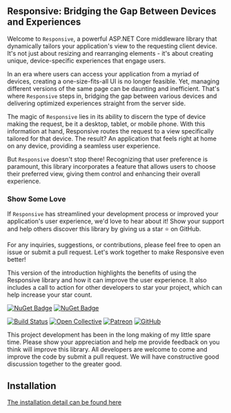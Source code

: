 ## Responsive: Bridging the Gap Between Devices and Experiences

Welcome to `Responsive`, a powerful ASP.NET Core middleware library that dynamically tailors your application's view to
the requesting client device.
It's not just about resizing and rearranging elements - it's about creating unique, device-specific experiences that
engage users.

In an era where users can access your application from a myriad of devices, creating a one-size-fits-all UI is no longer
feasible.
Yet, managing different versions of the same page can be daunting and inefficient.
That's where `Responsive` steps in, bridging the gap between various devices and delivering optimized experiences
straight from the server side.

The magic of `Responsive` lies in its ability to discern the type of device making the request, be it a desktop, tablet,
or mobile phone.
With this information at hand, Responsive routes the request to a view specifically tailored for that device.
The result? An application that feels right at home on any device, providing a seamless user experience.

But `Responsive` doesn't stop there! Recognizing that user preference is paramount, this library incorporates a feature
that allows users to choose their preferred view, giving them control and enhancing their overall experience.

### Show Some Love

If `Responsive` has streamlined your development process or improved your application's user experience, we'd love to
hear about it!
Show your support and help others discover this library by giving us a star ⭐ on GitHub.

For any inquiries, suggestions, or contributions, please feel free to open an issue or submit a pull request. Let's work
together to make Responsive even better!

This version of the introduction highlights the benefits of using the Responsive library and how it can improve the user
experience.
It also includes a call to action for other developers to star your project, which can help increase your star count.

[![NuGet Badge](https://buildstats.info/nuget/wangkanai.responsive)](https://www.nuget.org/packages/wangkanai.responsive)
[![NuGet Badge](https://buildstats.info/nuget/wangkanai.responsive?includePreReleases=true)](https://www.nuget.org/packages/wangkanai.responsive)

[![Build Status](https://dev.azure.com/wangkanai/GitHub/_apis/build/status/wangkanai?branchName=main)](https://dev.azure.com/wangkanai/GitHub/_build/latest?definitionId=20&branchName=main)
[![Open Collective](https://img.shields.io/badge/open%20collective-support%20me-3385FF.svg)](https://opencollective.com/wangkanai)
[![Patreon](https://img.shields.io/badge/patreon-support%20me-d9643a.svg)](https://www.patreon.com/wangkanai)
[![GitHub](https://img.shields.io/github/license/wangkanai/wangkanai)](https://github.com/wangkanai/wangkanai/blob/main/LICENSE)

This project development has been in the long making of my little spare time. Please show your appreciation and help me
provide feedback on you think will improve this library. All developers are welcome to come and improve the code by
submit a pull request. We will have constructive good discussion together to the greater good.

## Installation

[The installation detail can be found here](https://github.com/wangkanai/wangkanai/blob/main/Responsive/INSTALL.md)